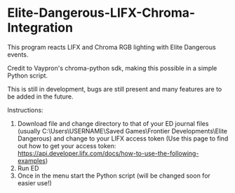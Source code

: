 # Elite-Dangerous-LIFX-Chroma-Integration

This program reacts LIFX and Chroma RGB lighting with Elite Dangerous events.

Credit to Vaypron's chroma-python sdk, making this possible in a simple Python script.

This is still in development, bugs are still present and many features are to be added in the future.

Instructions:

1. Download file and change directory to that of your ED journal files (usually C:\Users\USERNAME\Saved Games\Frontier Developments\Elite Dangerous) and change to your LIFX access token (Use this page to find out how to get your access token: https://api.developer.lifx.com/docs/how-to-use-the-following-examples)
2. Run ED
3. Once in the menu start the Python script (will be changed soon for easier use!)

